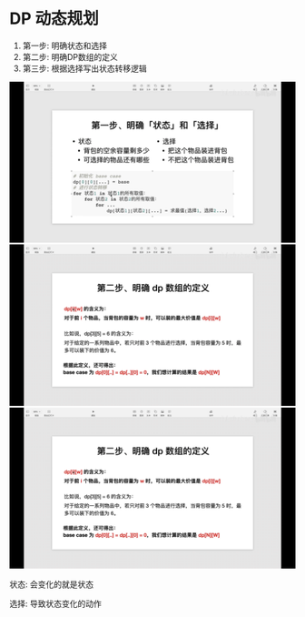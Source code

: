 # DP 动态规划

1. 第一步: 明确状态和选择
2. 第二步: 明确DP数组的定义
3. 第三步: 根据选择写出状态转移逻辑

![](./第一步明确状态和选择.png)
![](./第二步明确DP数组的定义.png)
![](./第二步明确DP数组的定义.png)

状态: 会变化的就是状态

选择: 导致状态变化的动作